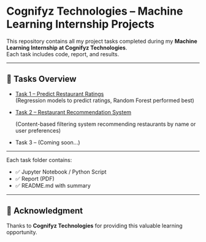 # Cognifyz Technologies – Machine Learning Internship Projects

This repository contains all my project tasks completed during my **Machine Learning Internship at Cognifyz Technologies**.  
Each task includes code, report, and results.

---

## 📂 Tasks Overview
- [Task 1 – Predict Restaurant Ratings](Task1/README.md)  
  (Regression models to predict ratings, Random Forest performed best)
- [Task 2 – Restaurant Recommendation System](https://github.com/imadi19/Cognifyz-Internship-Projects/blob/4fc19cdf3008bc01594682dfc86a635b50b42899/Task%202/README.md)

  (Content-based filtering system recommending restaurants by name or user preferences) 
- Task 3 – (Coming soon...)  

---

Each task folder contains:  
- ✅ Jupyter Notebook / Python Script  
- ✅ Report (PDF)  
- ✅ README.md with summary  

---

## 🙏 Acknowledgment
Thanks to **Cognifyz Technologies** for providing this valuable learning opportunity.
